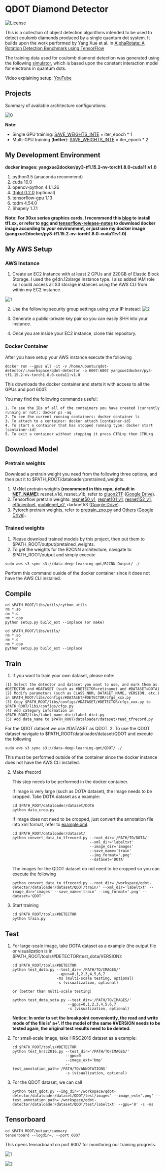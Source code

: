 # QDOT Diamond Detector

[![License](https://img.shields.io/badge/License-Apache%202.0-blue.svg)](https://opensource.org/licenses/Apache-2.0)
 
This is a collection of object detection algorithms intended to be used to detect coulomb diamonds produced by a single quantum dot system.
It builds upon the work performed by Yang Xue et al. in [AlphaRotate: A Rotation Detection Benchmark using TensorFlow](https://github.com/yangxue0827/RotationDetection)

The training data used for coulomb diamond detection was generated using the following [simulator](https://github.com/JoelPendleton/QDot-Constant-Interaction-Model), which is based upon the constant interaction model for electrons in quantum dots.

Video explaining setup: [YouTube](https://youtu.be/LQWosOqZT08)

## Projects

Summary of available architecture configurations:

![0](projects.png)


**Note:**    
- Single GPU training: [SAVE_WEIGHTS_INTE](./libs/configs/cfgs.py) = iter_epoch * 1 
- Multi-GPU training (**better**): [SAVE_WEIGHTS_INTE](./libs/configs/cfgs.py) = iter_epoch * 2

## My Development Environment
**docker images: yangxue2docker/py3-tf1.15.2-nv-torch1.8.0-cuda11:v1.0**        
1. python3.5 (anaconda recommend)               
2. cuda 10.0                     
3. opencv-python 4.1.1.26         
4. [tfplot 0.2.0](https://github.com/wookayin/tensorflow-plot) (optional)            
5. tensorflow-gpu 1.13
6. tqdm 4.54.0
7. Shapely 1.7.1

**Note: For 30xx series graphics cards, I recommend this [blog](https://blog.csdn.net/qq_39543404/article/details/112171851) to install tf1.xx, or refer to [ngc](https://ngc.nvidia.com/catalog/containers/nvidia:tensorflow) and [tensorflow-release-notes](https://docs.nvidia.com/deeplearning/frameworks/tensorflow-release-notes/rel_20-11.html#rel_20-11) to download docker image according to your environment, or just use my docker image (yangxue2docker/py3-tf1.15.2-nv-torch1.8.0-cuda11:v1.0)**

## My AWS Setup
### AWS Instance

1. Create an EC2 Instance with at least 2 GPUs and 220GB of Elastic Block Storage. I used the g4dn.12xlarge instance type.
I also added IAM role so I could access all S3 storage instances using the AWS CLI from within my EC2 instance.

![1](ami-example.png)


2. Use the following security group settings using your IP instead:
![2](security-group.png)


3. Generate a public-private key pair so you can easily SHH into your instance.

4. Once you are inside your EC2 instance, clone this repository.

### Docker Container

After you have setup your AWS instance execute the following
 ```
 docker run --gpus all -it -v /home/ubuntu/qdot-detector/:/workspace/qdot-detector -p 6007:6007 yangxue2docker/py3-tf1.15.2-nv-torch1.8.0-cuda11:v1.0
 ```

This downloads the docker container and starts it with access to all the GPUs and port 6007.
    
You may find the following commands useful:

 ```
 1. To see the IDs of all of the containers you have created (currently running or not): docker ps -aq
 2. To see the current running containers: docker container ls
 3. To attach to a container: docker attach [container-id]
 4. To start a container that has stopped running type: docker start [container-id]
 5. To exit a container without stopping it press CTRL+p then CTRL+q
 ```

## Download Model
### Pretrain weights
Download a pretrain weight you need from the following three options, and then put it to $PATH_ROOT/dataloader/pretrained_weights. 
1. MxNet pretrain weights **(recommend in this repo, default in [NET_NAME](/Users/yangxue/Desktop/yangxue/code/RotationDetection/libs/configs/_base_/models/retinanet_r50_fpn.py))**: resnet_v1d, resnet_v1b, refer to [gluon2TF](./thirdparty/gluon2TF/README.md) ([Google Drive](https://drive.google.com/drive/folders/1BM8ffn1WnsRRb5RcuAcyJAHX8NS2M1Gz?usp=sharing)).  
2. Tensorflow pretrain weights: [resnet50_v1](http://download.tensorflow.org/models/resnet_v1_50_2016_08_28.tar.gz), [resnet101_v1](http://download.tensorflow.org/models/resnet_v1_101_2016_08_28.tar.gz), [resnet152_v1](http://download.tensorflow.org/models/resnet_v1_152_2016_08_28.tar.gz), [efficientnet](https://github.com/tensorflow/tpu/tree/master/models/official/efficientnet), [mobilenet_v2](https://storage.googleapis.com/mobilenet_v2/checkpoints/mobilenet_v2_1.0_224.tgz), darknet53 ([Google Drive](https://drive.google.com/drive/folders/1zyg1bvdmLxNRIXOflo_YmJjNJdpHX2lJ?usp=sharing)).      
3. Pytorch pretrain weights, refer to [pretrain_zoo.py](./dataloader/pretrained_weights/pretrain_zoo.py) and [Others](./OTHERS.md) ([Google Drive](https://drive.google.com/drive/folders/14Bx6TK4LVadTtzNFTQj293cKYk_5IurH?usp=sharing)).   


### Trained weights
1. Please download trained models by this project, then put them to $PATH_ROOT/output/pretained_weights.
2. To get the weights for the R2CNN architecture, navigate to $PATH_ROOT/output and simply execute 
 
 ```
 sudo aws s3 sync s3://data-deep-learning-qmt/R2CNN-Output/ ./ 
 ``` 
 
Perform this command ouside of the docker container since it does not have the AWS CLI installed.  
 
## Compile
 ```  
 cd $PATH_ROOT/libs/utils/cython_utils
 rm *.so
 rm *.c
 rm *.cpp
 python setup.py build_ext --inplace (or make)

 cd $PATH_ROOT/libs/utils/
 rm *.so
 rm *.c
 rm *.cpp
 python setup.py build_ext --inplace
 ```

## Train 

1. If you want to train your own dataset, please note:  

 ```
 (1) Select the detector and dataset you want to use, and mark them as #DETECTOR and #DATASET (such as #DETECTOR=retinanet and #DATASET=DOTA)
 (2) Modify parameters (such as CLASS_NUM, DATASET_NAME, VERSION, etc.) in $PATH_ROOT/libs/configs/#DATASET/#DETECTOR/cfgs_xxx.py
 (3) Copy $PATH_ROOT/libs/configs/#DATASET/#DETECTOR/cfgs_xxx.py to $PATH_ROOT/libs/configs/cfgs.py
 (4) Add category information in $PATH_ROOT/libs/label_name_dict/label_dict.py     
 (5) Add data_name to $PATH_ROOT/dataloader/dataset/read_tfrecord.py
 ```
    
  For the QDOT dataset we use #DATASET as QDOT.
2. To use the QDOT dataset navigate to $PATH_ROOT/dataloader/dataset/QDOT and execute the following

 ```
 sudo aws s3 sync s3://data-deep-learning-qmt/QDOT/ ./
 ``` 
    
 This must be performed outside of the container since the docker instance does not have the AWS CLI installed.

2. Make tfrecord       
    
    This step needs to be performed in the docker container.
    
    If image is very large (such as DOTA dataset), the image needs to be cropped. Take DOTA dataset as a example:  
    
    ```  
    cd $PATH_ROOT/dataloader/dataset/DOTA
    python data_crop.py
    ```  
    
    If image does not need to be cropped, just convert the annotation file into xml format, refer to [example.xml](./example.xml).
    
    ```  
    cd $PATH_ROOT/dataloader/dataset/  
    python convert_data_to_tfrecord.py --root_dir='/PATH/TO/DOTA/' 
                                       --xml_dir='labeltxt'
                                       --image_dir='images'
                                       --save_name='train' 
                                       --img_format='.png' 
                                       --dataset='DOTA'
    ```  
    
    The images for the QDOT dataset do not need to be cropped so you can execute the following
    
    ```
    python convert_data_to_tfrecord.py --root_dir='/workspace/qdot-detector/dataloader/dataset/QDOT/train/' --xml_dir='labeltxt' --image_dir='images' --save_name='train' --img_format='.png' --dataset='QDOT'
    ```
    

3. Start training
    ```  
    cd $PATH_ROOT/tools/#DETECTOR
    python train.py
    ```

## Test
1. For large-scale image, take DOTA dataset as a example (the output file or visualization is in $PATH_ROOT/tools/#DETECTOR/test_dota/VERSION): 

    ```  
    cd $PATH_ROOT/tools/#DETECTOR
    python test_dota.py --test_dir='/PATH/TO/IMAGES/'  
                        --gpus=0,1,2,3,4,5,6,7  
                        -ms (multi-scale testing, optional)
                        -s (visualization, optional)
    
    or (better than multi-scale testing)
    
    python test_dota_sota.py --test_dir='/PATH/TO/IMAGES/'  
                             --gpus=0,1,2,3,4,5,6,7  
                             -s (visualization, optional)
    ``` 

    **Notice: In order to set the breakpoint conveniently, the read and write mode of the file is' a+'. If the model of the same #VERSION needs to be tested again, the original test results need to be deleted.**

2. For small-scale image, take HRSC2016 dataset as a example: 

    ```  
    cd $PATH_ROOT/tools/#DETECTOR
    python test_hrsc2016.py --test_dir='/PATH/TO/IMAGES/'  
                            --gpu=0
                            --image_ext='bmp'
                            --test_annotation_path='/PATH/TO/ANNOTATIONS'
                            -s (visualization, optional)
    ``` 
    
3. For the QDOT dataset, we can call

    ```
    python test_qdot.py --img_dir='/workspace/qdot-detector/dataloader/dataset/QDOT/test/images' --image_ext='.png' --test_annotation_path='/workspace/qdot-detector/dataloader/dataset/QDOT/test/labeltxt' --gpu='0' -s -ms
    ```

## Tensorboard
```  
cd $PATH_ROOT/output/summary
tensorboard --logdir=. --port 6007
``` 
This opens tensorboard on port 6007 for monitoring our training progress.

![1](images.png)

![2](scalars.png)



